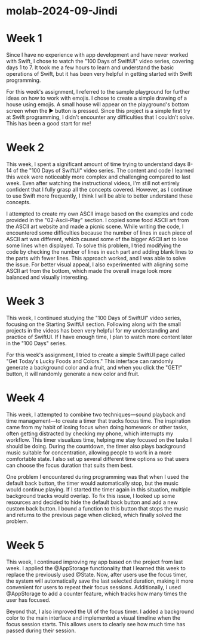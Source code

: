 # molab-2024-09-Jindi

# Week 1

Since I have no experience with app development and have never worked with Swift, I chose to watch the "100 Days of SwiftUI" video series, covering days 1 to 7. It took me a few hours to learn and understand the basic operations of Swift, but it has been very helpful in getting started with Swift programming.

For this week's assignment, I referred to the sample playground for further ideas on how to work with emojis. I chose to create a simple drawing of a house using emojis. A small house will appear on the playground's bottom screen when the ▶️ button is pressed. Since this project is a simple first try at Swift programming, I didn't encounter any difficulties that I couldn’t solve. This has been a good start for me!

# Week 2 

This week, I spent a significant amount of time trying to understand days 8-14 of the "100 Days of SwiftUI" video series. The content and code I learned this week were noticeably more complex and challenging compared to last week. Even after watching the instructional videos, I'm still not entirely confident that I fully grasp all the concepts covered. However, as I continue to use Swift more frequently, I think I will be able to better understand these concepts.

I attempted to create my own ASCII image based on the examples and code provided in the "02-Ascii-Play" section. I copied some food ASCII art from the ASCII art website and made a picnic scene. While writing the code, I encountered some difficulties because the number of lines in each piece of ASCII art was different, which caused some of the bigger ASCII art to lose some lines when displayed. To solve this problem, I tried modifying the code by checking the number of lines in each part and adding blank lines to the parts with fewer lines. This approach worked, and I was able to solve the issue. For better visual appeal, I also experimented with aligning some ASCII art from the bottom, which made the overall image look more balanced and visually interesting.

# Week 3

This week, I continued studying the "100 Days of SwiftUI" video series, focusing on the Starting SwiftUI section. Following along with the small projects in the videos has been very helpful for my understanding and practice of SwiftUI. If I have enough time, I plan to watch more content later in the "100 Days" series.

For this week's assignment, I tried to create a simple SwiftUI page called "Get Today's Lucky Foods and Colors." This interface can randomly generate a background color and a fruit, and when you click the "GET!" button, it will randomly generate a new color and fruit.

# Week 4
This week, I attempted to combine two techniques—sound playback and time management—to create a timer that tracks focus time. The inspiration came from my habit of losing focus when doing homework or other tasks, often getting distracted by checking my phone, which interrupts my workflow. This timer visualizes time, helping me stay focused on the tasks I should be doing. During the countdown, the timer also plays background music suitable for concentration, allowing people to work in a more comfortable state. I also set up several different time options so that users can choose the focus duration that suits them best.

One problem I encountered during programming was that when I used the default back button, the timer would automatically stop, but the music would continue playing. If I started the timer again in this situation, multiple background tracks would overlap. To fix this issue, I looked up some resources and decided to hide the default back button and add a new custom back button. I bound a function to this button that stops the music and returns to the previous page when clicked, which finally solved the problem.

# Week 5
This week, I continued improving my app based on the project from last week. I applied the @AppStorage functionality that I learned this week to replace the previously used @State. Now, after users use the focus timer, the system will automatically save the last selected duration, making it more convenient for users to repeat their focus sessions. Additionally, I used @AppStorage to add a counter feature, which tracks how many times the user has focused.

Beyond that, I also improved the UI of the focus timer. I added a background color to the main interface and implemented a visual timeline when the focus session starts. This allows users to clearly see how much time has passed during their session.
